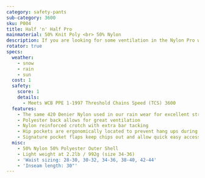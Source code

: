 ```yaml
---
category: safety-pants
sub-category: 3600
sku: P004
title: Half 'n' Half Pro
mainmaterial: 50% Knit Poly <br> 50% Nylon
description: If you are looking for some ventilation in the Nylon Pro we can meet half way with the Half 'n' Half Pro (previously Nylon/Poly Pro 3600). Dubbed the "Half Half" this pant keeps the snow and rain off the front and lets the heat out the back.
rotator: true
specs:
  weather:
    - snow
    - rain
    - sun
  cost: 1
  safety:
    score: 1
    details:
      - Meets WCB PPE 1-1997 Threshold Chains Speed (TCS) 3600
  features:
    - The same 420 Denier Nylon used in our rain wear for excellent strength moisture protection
    - Polyester back allows for great ventilation
    - Nylon reinforced crotch with extra bar tacking
    - Hip pockets are ergonomically located to prevent hang ups during cutting and bending
    - Signature pocket flaps keep chips out and allow quick easy access
  misc:
    - 50% Nylon 50% Polyester Outer Shell
    - Light weight at 2.2lb / 992g (size 34-36)
    - 'Waist sizing: 28-30, 30-32, 34-36, 38-40, 42-44'
    - 'Inseam length: 30"'
---
```


